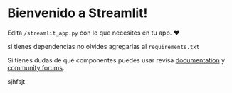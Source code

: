 # Bienvenido a Streamlit!

Edita `/streamlit_app.py` con lo que necesites en tu app. :heart:

si tienes dependencias no olvides agregarlas al `requirements.txt`

Si tienes dudas de qué componentes puedes usar revisa [documentation](https://docs.streamlit.io) y [community
forums](https://discuss.streamlit.io).

sjhfsjt
